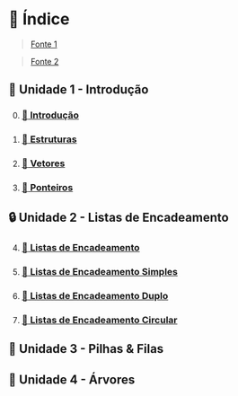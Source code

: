 # :book: Índice

> [Fonte 1](PUD.doc "Ementa da disciplina")

> [Fonte 2](https://www.tutorialspoint.com/data_structures_algorithms "site tutorialspoint")

## :bookmark_tabs: Unidade 1 - Introdução

0. ### [:bookmark: Introdução](U1-introduction/00-introduction.md)

1. ### [:bookmark: Estruturas](U1-introduction/01-structures.md)

2. ### [:bookmark: Vetores](U1-introduction/02-arrays.md)

3. ### [:bookmark: Ponteiros](U1-introduction/03-pointers.md)

## :lock: Unidade 2 - Listas de Encadeamento

4. ### [:bookmark: Listas de Encadeamento](U2-linkedList/04-linkedList.md)

5. ### [:bookmark: Listas de Encadeamento Simples](U2-linkedList/05-simpleLL.md)

6. ### [:bookmark: Listas de Encadeamento Duplo](U2-linkedList/06-doubleLL.md)

7. ### [:bookmark: Listas de Encadeamento Circular](U2-linkedList/07-circularLL.md)

## :battery: Unidade 3 - Pilhas & Filas

## :evergreen_tree: Unidade 4 - Árvores
